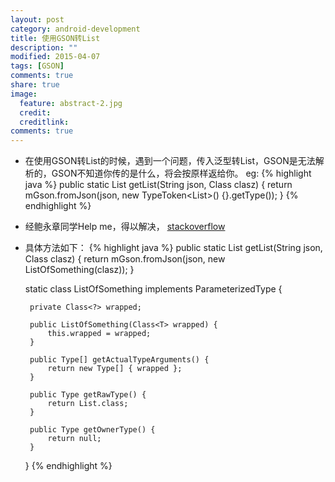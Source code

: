```yaml
---
layout: post
category: android-development
title: 使用GSON转List
description: ""
modified: 2015-04-07
tags: [GSON]
comments: true
share: true
image:
  feature: abstract-2.jpg
  credit: 
  creditlink: 
comments: true
---
```


 * 在使用GSON转List的时候，遇到一个问题，传入泛型转List，GSON是无法解析的，GSON不知道你传的是什么，将会按原样返给你。
 eg:
 {% highlight java %}
    public static <T> List<T> getList(String json, Class<T> clasz) {
		 return mGson.fromJson(json, new TypeToken<List<T>>() {}.getType());
	} 
 {% endhighlight %}
 
 * 经鲍永章同学Help me，得以解决，
 [stackoverflow](http://stackoverflow.com/questions/14139437/java-type-generic-as-argument-for-gson)
 * 具体方法如下：
  {% highlight java %}
    public static <T> List<T> getList(String json, Class<T> clasz) {
		return mGson.fromJson(json, new ListOfSomething<T>(clasz));
	}

	static class ListOfSomething<T> implements ParameterizedType {

		private Class<?> wrapped;

		public ListOfSomething(Class<T> wrapped) {
			this.wrapped = wrapped;
		}

		public Type[] getActualTypeArguments() {
			return new Type[] { wrapped };
		}

		public Type getRawType() {
			return List.class;
		}

		public Type getOwnerType() {
			return null;
		}
	}
   {% endhighlight %}
 

